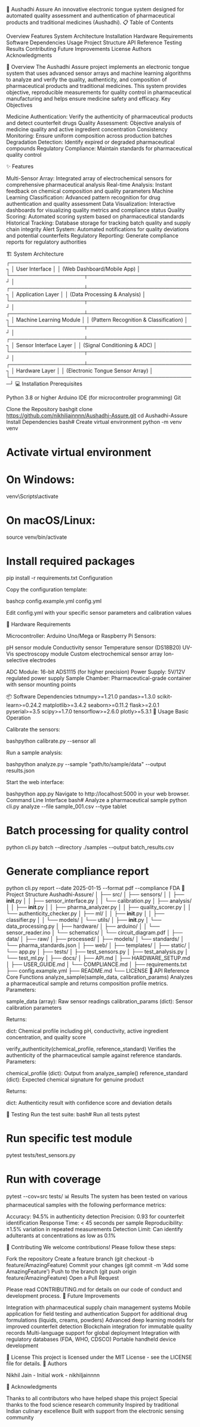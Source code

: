 💊 Aushadhi Assure
An innovative electronic tongue system designed for automated quality assessment and authentication of pharmaceutical products and traditional medicines (Aushadhi).
📋 Table of Contents

Overview
Features
System Architecture
Installation
Hardware Requirements
Software Dependencies
Usage
Project Structure
API Reference
Testing
Results
Contributing
Future Improvements
License
Authors
Acknowledgments

🎯 Overview
The Aushadhi Assure project implements an electronic tongue system that uses advanced sensor arrays and machine learning algorithms to analyze and verify the quality, authenticity, and composition of pharmaceutical products and traditional medicines. This system provides objective, reproducible measurements for quality control in pharmaceutical manufacturing and helps ensure medicine safety and efficacy.
Key Objectives

Medicine Authentication: Verify the authenticity of pharmaceutical products and detect counterfeit drugs
Quality Assessment: Objective analysis of medicine quality and active ingredient concentration
Consistency Monitoring: Ensure uniform composition across production batches
Degradation Detection: Identify expired or degraded pharmaceutical compounds
Regulatory Compliance: Maintain standards for pharmaceutical quality control

✨ Features

Multi-Sensor Array: Integrated array of electrochemical sensors for comprehensive pharmaceutical analysis
Real-time Analysis: Instant feedback on chemical composition and quality parameters
Machine Learning Classification: Advanced pattern recognition for drug authentication and quality assessment
Data Visualization: Interactive dashboards for visualizing quality metrics and compliance status
Quality Scoring: Automated scoring system based on pharmaceutical standards
Historical Tracking: Database storage for tracking batch quality and supply chain integrity
Alert System: Automated notifications for quality deviations and potential counterfeits
Regulatory Reporting: Generate compliance reports for regulatory authorities

🏗️ System Architecture
┌─────────────────────────────────────────────────┐
│                  User Interface                  │
│              (Web Dashboard/Mobile App)          │
└────────────────────┬────────────────────────────┘
                     │
┌────────────────────┴────────────────────────────┐
│              Application Layer                   │
│          (Data Processing & Analysis)            │
└────────────────────┬────────────────────────────┘
                     │
┌────────────────────┴────────────────────────────┐
│           Machine Learning Module                │
│     (Pattern Recognition & Classification)       │
└────────────────────┬────────────────────────────┘
                     │
┌────────────────────┴────────────────────────────┐
│            Sensor Interface Layer                │
│         (Signal Conditioning & ADC)              │
└────────────────────┬────────────────────────────┘
                     │
┌────────────────────┴────────────────────────────┐
│             Hardware Layer                       │
│     (Electronic Tongue Sensor Array)             │
└──────────────────────────────────────────────────┘
💻 Installation
Prerequisites

Python 3.8 or higher
Arduino IDE (for microcontroller programming)
Git

Clone the Repository
bashgit clone https://github.com/nikhiljainnnn/Aushadhi-Assure.git
cd Aushadhi-Assure
Install Dependencies
bash# Create virtual environment
python -m venv venv

# Activate virtual environment
# On Windows:
venv\Scripts\activate
# On macOS/Linux:
source venv/bin/activate

# Install required packages
pip install -r requirements.txt
Configuration

Copy the configuration template:

bashcp config.example.yml config.yml

Edit config.yml with your specific sensor parameters and calibration values

🔧 Hardware Requirements

Microcontroller: Arduino Uno/Mega or Raspberry Pi
Sensors:

pH sensor module
Conductivity sensor
Temperature sensor (DS18B20)
UV-Vis spectroscopy module
Custom electrochemical sensor array
Ion-selective electrodes


ADC Module: 16-bit ADS1115 (for higher precision)
Power Supply: 5V/12V regulated power supply
Sample Chamber: Pharmaceutical-grade container with sensor mounting points

📦 Software Dependencies
txtnumpy>=1.21.0
pandas>=1.3.0
scikit-learn>=0.24.2
matplotlib>=3.4.2
seaborn>=0.11.2
flask>=2.0.1
pyserial>=3.5
scipy>=1.7.0
tensorflow>=2.6.0
plotly>=5.3.1
🚀 Usage
Basic Operation

Calibrate the sensors:

bashpython calibrate.py --sensor all

Run a sample analysis:

bashpython analyze.py --sample "path/to/sample/data" --output results.json

Start the web interface:

bashpython app.py
Navigate to http://localhost:5000 in your web browser.
Command Line Interface
bash# Analyze a pharmaceutical sample
python cli.py analyze --file sample_001.csv --type tablet

# Batch processing for quality control
python cli.py batch --directory ./samples --output batch_results.csv

# Generate compliance report
python cli.py report --date 2025-01-15 --format pdf --compliance FDA
📁 Project Structure
Aushadhi-Assure/
│
├── src/
│   ├── sensors/
│   │   ├── __init__.py
│   │   ├── sensor_interface.py
│   │   └── calibration.py
│   ├── analysis/
│   │   ├── __init__.py
│   │   ├── pharma_analyzer.py
│   │   ├── quality_scorer.py
│   │   └── authenticity_checker.py
│   ├── ml/
│   │   ├── __init__.py
│   │   ├── classifier.py
│   │   └── models/
│   └── utils/
│       ├── __init__.py
│       └── data_processing.py
│
├── hardware/
│   ├── arduino/
│   │   └── sensor_reader.ino
│   └── schematics/
│       └── circuit_diagram.pdf
│
├── data/
│   ├── raw/
│   ├── processed/
│   ├── models/
│   └── standards/
│       └── pharma_standards.json
│
├── web/
│   ├── templates/
│   ├── static/
│   └── app.py
│
├── tests/
│   ├── test_sensors.py
│   ├── test_analysis.py
│   └── test_ml.py
│
├── docs/
│   ├── API.md
│   ├── HARDWARE_SETUP.md
│   ├── USER_GUIDE.md
│   └── COMPLIANCE.md
│
├── requirements.txt
├── config.example.yml
├── README.md
└── LICENSE
📖 API Reference
Core Functions
analyze_sample(sample_data, calibration_params)
Analyzes a pharmaceutical sample and returns composition profile metrics.
Parameters:

sample_data (array): Raw sensor readings
calibration_params (dict): Sensor calibration parameters

Returns:

dict: Chemical profile including pH, conductivity, active ingredient concentration, and quality score

verify_authenticity(chemical_profile, reference_standard)
Verifies the authenticity of the pharmaceutical sample against reference standards.
Parameters:

chemical_profile (dict): Output from analyze_sample()
reference_standard (dict): Expected chemical signature for genuine product

Returns:

dict: Authenticity result with confidence score and deviation details

🧪 Testing
Run the test suite:
bash# Run all tests
pytest

# Run specific test module
pytest tests/test_sensors.py

# Run with coverage
pytest --cov=src tests/
📊 Results
The system has been tested on various pharmaceutical samples with the following performance metrics:

Accuracy: 94.5% in authenticity detection
Precision: 0.93 for counterfeit identification
Response Time: < 45 seconds per sample
Reproducibility: ±1.5% variation in repeated measurements
Detection Limit: Can identify adulterants at concentrations as low as 0.1%

🤝 Contributing
We welcome contributions! Please follow these steps:

Fork the repository
Create a feature branch (git checkout -b feature/AmazingFeature)
Commit your changes (git commit -m 'Add some AmazingFeature')
Push to the branch (git push origin feature/AmazingFeature)
Open a Pull Request

Please read CONTRIBUTING.md for details on our code of conduct and development process.
🔮 Future Improvements

 Integration with pharmaceutical supply chain management systems
 Mobile application for field testing and authentication
 Support for additional drug formulations (liquids, creams, powders)
 Advanced deep learning models for improved counterfeit detection
 Blockchain integration for immutable quality records
 Multi-language support for global deployment
 Integration with regulatory databases (FDA, WHO, CDSCO)
 Portable handheld device development

📄 License
This project is licensed under the MIT License - see the LICENSE file for details.
👥 Authors

Nikhil Jain - Initial work - nikhiljainnnn

🙏 Acknowledgments

Thanks to all contributors who have helped shape this project
Special thanks to the food science research community
Inspired by traditional Indian culinary excellence
Built with support from the electronic sensing community
